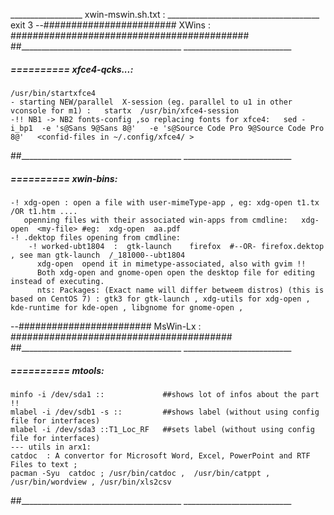 __________________  xwin-mswin.sh.txt : ______________________________________
exit 3
--######################## XWins : ###########################################
##________________________________________  ___________________________


#####  ==========  xfce4-qcks...:
	/usr/bin/startxfce4    
	- starting NEW/parallel  X-session (eg. parallel to u1 in other vconsole for m1) :   startx  /usr/bin/xfce4-session
	-!! NB1 -> NB2 fonts-config ,so replacing fonts for xfce4:   sed -i_bp1  -e 's@Sans 9@Sans 8@'   -e 's@Source Code Pro 9@Source Code Pro 8@'   <confid-files in ~/.config/xfce4/ >
##________________________________________  ___________________________


#####  ==========  xwin-bins:
	-! xdg-open : open a file with user-mimeType-app , eg: xdg-open t1.tx /OR t1.htm ....
	   openning files with their associated win-apps from cmdline:   xdg-open  <my-file> #eg:  xdg-open  aa.pdf
	-! .dektop files opening from cmdline:
		-! worked-ubt1804  :  gtk-launch    firefox  #--OR- firefox.dektop  , see man gtk-launch  /_181000--ubt1804
		  xdg-open  opend it in mimetype-associated, also with gvim !!
		  Both xdg-open and gnome-open open the desktop file for editing instead of executing.
		  nts: Packages: (Exact name will differ betweem distros) (this is based on CentOS 7) : gtk3 for gtk-launch , xdg-utils for xdg-open , kde-runtime for kde-open , libgnome for gnome-open , 
--######################## MsWin-Lx : ########################################
##________________________________________  ___________________________


#####  ==========  mtools:
	minfo -i /dev/sda1 ::             ##shows lot of infos about the part !!
	mlabel -i /dev/sdb1 -s ::         ##shows label (without using config file for interfaces)
	mlabel -i /dev/sda3 ::T1_Loc_RF   ##sets label (without using config file for interfaces)
	--- utils in arx1:
	catdoc	: A convertor for Microsoft Word, Excel, PowerPoint and RTF Files to text ;
	pacman -Syu  catdoc ; /usr/bin/catdoc ,  /usr/bin/catppt , /usr/bin/wordview , /usr/bin/xls2csv
##________________________________________  ___________________________

